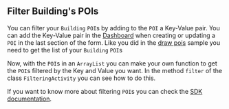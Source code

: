 ## <a name="filterpois"></a> Filter Building's POIs
You can filter your `Building` `POI`s by adding to the `POI` a Key-Value pair. You can add the Key-Value pair in the [Dashboard](https://dashboard.situm.es) when creating or updating a `POI` in the last section of the form.
Like you did in the [draw pois](https://github.com/situmtech/situm-android-getting-started/tree/master/app/src/main/java/es/situm/gettingstarted/drawpois) sample you need to get the list of your `Building` `POI`s


Now, with the `POI`s in an `ArrayList` you can make your own function to get the `POI`s filtered by the Key and Value you want.
In the method `filter` of the class `FilteringActivity` you can see how to do this.

If you want to know more about filtering `POI`s you can check the [SDK documentation](http://developers.situm.es/sdk_documentation/android/javadoc/latest).
